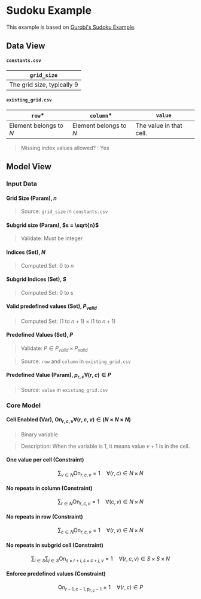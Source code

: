 # Sudoku Example

This example is based on [Gurobi's Sudoku Example](https://www.gurobi.com/documentation/current/examples/sudoku_py.html).

## Data View

#### `constants.csv`

| `grid_size` |
| --------- |
| The grid size, typically 9  |

#### `existing_grid.csv`

| `row`* | `column`* | `value` |
| --- | ------ | ----- |
| Element belongs to $N$ | Element belongs to $N$ | The value in that cell. |

> Missing index values allowed? : Yes

## Model View

### Input Data

#### Grid Size (Param), $n$

> Source: `grid_size` in `constants.csv`

#### Subgrid size (Param), $s = \sqrt{n}$

> Validate: Must be integer

#### Indices (Set), $N$

> Computed Set: $0$ to $n$

#### Subgrid Indices (Set), $S$

> Computed Set: $0$ to $s$

#### Valid predefined values (Set), $P_{valid}$

> Computed Set: $(1 \text{ to } n+1) \times (1 \text{ to } n+1)$

#### Predefined Values (Set), $P$

> Validate: $P \in P_{valid} \times P_{valid}$

> Source: `row` and `column` in `existing_grid.csv`

#### Predefined Value (Param), $p_{r,c} \forall (r,c)\in P$

> Source: `value` in `existing_grid.csv`

### Core Model

#### Cell Enabled (Var), $\text{On}_{r,c,v} \forall (r,c,v)\in (N \times N \times N)$

> Binary variable

> Description: When the variable is 1, it means value $v+1$ is in the cell.

#### One value per cell (Constraint)

$$\sum_{v\in N} \text{On}_{r,c,v} = 1 \quad \forall(r,c) \in N \times N$$

#### No repeats in column (Constraint)

$$\sum_{r\in N} \text{On}_{r,c,v} = 1 \quad \forall (c,v) \in N\times N$$

#### No repeats in row (Constraint)

$$\sum_{c\in N} \text{On}_{r,c,v} = 1 \quad \forall (r,v) \in N\times N$$

#### No repeats in subgrid cell (Constraint)

$$\sum_{i\in S} \sum_{j\in S} \text{On}_{s \times r+i,s \times c+j,v} = 1 \quad \forall (r,c,v) \in S \times S \times N$$

#### Enforce predefined values (Constraint)

$$ \text{On}_{r - 1,\, c - 1,\, \text{p}_{r,c} -1 } = 1 \quad \forall (r,c) \in P $$

